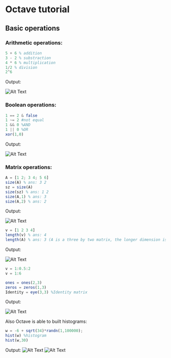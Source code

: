 # Octave tutorial

## Basic operations
### Arithmetic operations: 
```octave
5 + 6 % addition
3 - 2 % substraction
4 * 6 % multiplication 
1/2 % division
2^6
```
Output:

![Alt Text](https://i.ibb.co/3THbNq3/2019-02-12-17-48-14.png)


### Boolean operations:
```octave
1 == 2 & false
1 ~= 2 #not equal
1 && 0 %AND
1 || 0 %OR
xor(1,0)
```


Output:

![Alt Text](https://i.ibb.co/vqxPVQq/2019-02-12-22-27-08.png)

### Matrix operations:

 ```octave
A = [1 2; 3 4; 5 6]
size(A) % ans: 3 2
sz = size(A)
size(sz) % ans: 1 2
size(A,1) % ans: 3
size(A,2) % ans: 2
```
Output: 

![Alt Text](https://i.ibb.co/hd79yrz/2019-02-12-23-08-18.png)

```octave
v = [1 2 3 4]
length(v) % ans: 4
length(A) % ans: 3 (A is a three by two matrix, the longer dimension is of size three)
```
Output: 

![Alt Text](https://i.ibb.co/XYpnw23/2019-02-12-23-10-54.png)

```octave
v = 1:0.5:2
v = 1:6

ones = ones(2,3)
zeros = zeros(1,3)
Identity = eye(3,3) %Identity matrix
```

Output: 

![Alt Text](https://i.ibb.co/5YyJh63/2019-02-12-23-11-06.png)

Also Octave is able to built histograms:
```octave
w = -6 + sqrt(34)*randn(1,100000);
hist(w) %histogram
hist(w,30)
```
Output:
![Alt Text](https://i.ibb.co/74WP9WR/2019-02-12-22-32-31.png)
![Alt Text](https://i.ibb.co/DCjcqmB/2019-02-12-22-31-26.png)